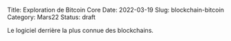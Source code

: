 Title: Exploration de Bitcoin Core
Date: 2022-03-19
Slug: blockchain-bitcoin
Category: Mars22
Status: draft

Le logiciel derrière la plus connue des blockchains.